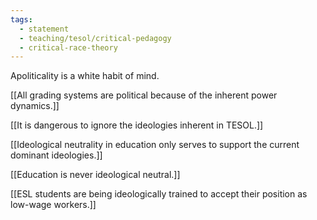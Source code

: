 ```yaml
---
tags: 
  - statement
  - teaching/tesol/critical-pedagogy
  - critical-race-theory
---
```

Apoliticality is a white habit of mind.

[[All grading systems are political because of the inherent power dynamics.]]

[[It is dangerous to ignore the ideologies inherent in TESOL.]]

[[Ideological neutrality in education only serves to support the current dominant ideologies.]]

[[Education is never ideological neutral.]]

[[ESL students are being ideologically trained to accept their position as low-wage workers.]]